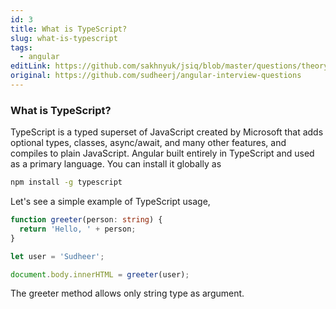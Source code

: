 ```yaml
---
id: 3
title: What is TypeScript?
slug: what-is-typescript
tags:
  - angular
editLink: https://github.com/sakhnyuk/jsiq/blob/master/questions/theory/angular/3.md
original: https://github.com/sudheerj/angular-interview-questions
---
```


### What is TypeScript?

TypeScript is a typed superset of JavaScript created by Microsoft that adds optional types, classes, async/await, and many other features, and compiles to plain JavaScript. Angular built entirely in TypeScript and used as a primary language. You can install it globally as

```cmd
npm install -g typescript
```

Let's see a simple example of TypeScript usage,

```typescript
function greeter(person: string) {
  return 'Hello, ' + person;
}

let user = 'Sudheer';

document.body.innerHTML = greeter(user);
```

The greeter method allows only string type as argument.